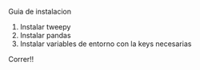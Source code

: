 Guia de instalacion 

1. Instalar tweepy
2. Instalar pandas
3. Instalar variables de entorno con la keys necesarias 

Correr!!